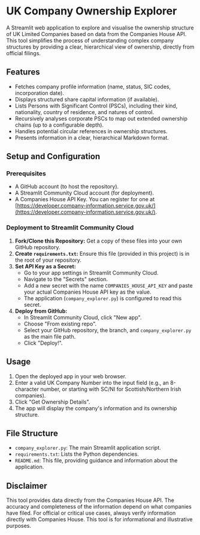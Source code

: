 # UK Company Ownership Explorer

A Streamlit web application to explore and visualise the ownership structure of UK Limited Companies based on data from the Companies House API. This tool simplifies the process of understanding complex company structures by providing a clear, hierarchical view of ownership, directly from official filings.

## Features

* Fetches company profile information (name, status, SIC codes, incorporation date).
* Displays structured share capital information (if available).
* Lists Persons with Significant Control (PSCs), including their kind, nationality, country of residence, and natures of control.
* Recursively analyses corporate PSCs to map out extended ownership chains (up to a configurable depth).
* Handles potential circular references in ownership structures.
* Presents information in a clear, hierarchical Markdown format.

## Setup and Configuration

### Prerequisites

* A GitHub account (to host the repository).
* A Streamlit Community Cloud account (for deployment).
* A Companies House API Key. You can register for one at [https://developer.company-information.service.gov.uk/](https://developer.company-information.service.gov.uk/).

### Deployment to Streamlit Community Cloud

1.  **Fork/Clone this Repository:** Get a copy of these files into your own GitHub repository.
2.  **Create `requirements.txt`:** Ensure this file (provided in this project) is in the root of your repository.
3.  **Set API Key as a Secret:**
    * Go to your app settings in Streamlit Community Cloud.
    * Navigate to the "Secrets" section.
    * Add a new secret with the name `COMPANIES_HOUSE_API_KEY` and paste your actual Companies House API key as the value.
    * The application (`company_explorer.py`) is configured to read this secret.
4.  **Deploy from GitHub:**
    * In Streamlit Community Cloud, click "New app".
    * Choose "From existing repo".
    * Select your GitHub repository, the branch, and `company_explorer.py` as the main file path.
    * Click "Deploy!".

## Usage

1.  Open the deployed app in your web browser.
2.  Enter a valid UK Company Number into the input field (e.g., an 8-character number, or starting with SC/NI for Scottish/Northern Irish companies).
3.  Click "Get Ownership Details".
4.  The app will display the company's information and its ownership structure.

## File Structure

* `company_explorer.py`: The main Streamlit application script.
* `requirements.txt`: Lists the Python dependencies.
* `README.md`: This file, providing guidance and information about the application.

## Disclaimer

This tool provides data directly from the Companies House API. The accuracy and completeness of the information depend on what companies have filed. For official or critical use cases, always verify information directly with Companies House. This tool is for informational and illustrative purposes.

